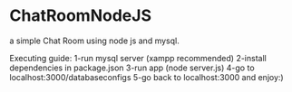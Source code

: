 # ChatRoomNodeJS
a simple Chat Room using node js and mysql.


Executing guide:
1-run mysql server (xampp recommended)
2-install dependencies in package.json
3-run app (node server.js)
4-go to localhost:3000/databaseconfigs
5-go back to localhost:3000 and enjoy:)
